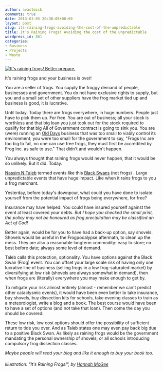 ```yaml
---
author: avastmick
comments: true
date: 2013-03-05 20:30:05+00:00
layout: post
slug: its-raining-frogs-avoiding-the-cost-of-the-unpredictable
title: It's Raining Frogs! Avoiding the cost of the Unpredictable
wordpress_id: 861
categories:
- Business
- Projects
- Waste
---
```


[![It's raining frogs! Better prepare.](http://avastmick.files.wordpress.com/2013/03/buildfr.jpg)](http://avastmick.files.wordpress.com/2013/03/buildfr.jpg)


It's raining frogs and your business is over!

You are a seller of frogs. You supply the froggy demand of people, businesses and government. You do not have exclusive rights to supply, but you and a small set of other suppliers have the frog market tied up and business is good, it is lucrative.

Until today. Today there are frogs everywhere, in huge numbers. People just have to pick them up. For free. You are out of business; all your stock is worthless and that big loan you just took out for the stock required to qualify for that big All of Government contract is going to sink you. You are (were) running an [Old Days](http://mickclarke.org/2013/02/21/old-days/) business that was too small to viably control its environment; you were too small for the government to say, "Frogs Inc are too big to fail, no one can use free frogs, they must first be accredited by Frog Inc. as safe to use." That didn't and wouldn't happen.

You always thought that raining frogs would never happen, that it would be so unlikely. But it did. Today.

[Nassim N Taleb](http://www.fooledbyrandomness.com/) termed events like this [Black Swans](http://en.wikipedia.org/wiki/The_Black_Swan_(Taleb_book)) (not frogs) . Large unpredictable events that have huge impact. Like when it rains frogs to you a frog merchant.

Yesterday, before today's downpour, what could you have done to isolate yourself from the potential impact of frogs being everywhere, for free?

Insurance may have helped. You could have insured yourself against the event at least covered your debts. _But I hope you checked the small print, the policy may not be honoured as frog precipitation may be classified an Act of God!_

Better again, would be for you to have had a back-up option, say shovels. Shovels would be useful in the Frogpocalypse aftermath, to clean up the mess. They are also a reasonable longterm commodity: easy to store; no best before date; always some level of demand.

Taleb calls this protection, optionality. You have options against the Black Swan (Frog) event. You can offset your large scale risk of having only one lucrative line of business (selling frogs in a low frog-saturated market) by diversifying at low risk (shovels are always somewhat in demand), then when frogs are (literally) everywhere you may make enough to get by.

To mitigate your risk almost entirely (almost - remember we can't predict other cataclysmic events), it would have been even better to take insurance, buy shovels, buy dissection kits for schools, take evening classes to train as a meteorologist, write a blog and a book. The best course would have been to have a set of options (and not take that loan). Then come the day you should be covered.

These low risk, low cost options should offer the possibility of sufficient return to tide you over. And as Taleb states one may even pay back big due to a positive Black Swan. As likely as raining frogs would be the government mandating the personal ownership of shovels; or all schools introducing compulsory frog dissection classes.

_Maybe people will read your blog and like it enough to buy your book too._


###### _Illustration: "It's Raining Frogs!", by [Hannah McGee](http://hannahmcgee0089.blogspot.co.nz/2011/04/its-raining-frogs_25.html)_
